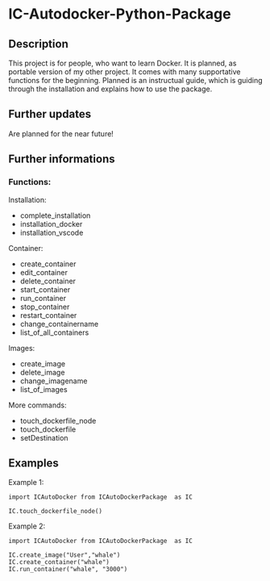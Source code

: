 # IC-Autodocker-Python-Package
## Description
This project is for people, who want to learn Docker. It is planned, as portable version of my other project. It comes with many supportative functions for the beginning. Planned is an instructual guide, which is guiding through the installation and explains how to use the package.

## Further updates
Are planned for the near future!

## Further informations
### Functions:
Installation:
- complete_installation
- installation_docker
- installation_vscode

Container:
- create_container
- edit_container
- delete_container
- start_container
- run_container
- stop_container
- restart_container
- change_containername
- list_of_all_containers

Images:
- create_image
- delete_image
- change_imagename
- list_of_images

More commands:
- touch_dockerfile_node
- touch_dockerfile
- setDestination

## Examples
Example 1:
```
import ICAutoDocker from ICAutoDockerPackage  as IC

IC.touch_dockerfile_node()

```
Example 2:
```
import ICAutoDocker from ICAutoDockerPackage  as IC

IC.create_image("User","whale")
IC.create_container("whale")
IC.run_container("whale", "3000")
```
